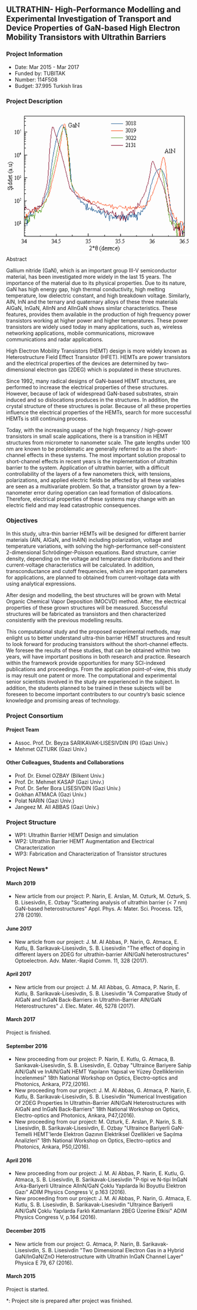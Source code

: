 ## ULTRATHIN- High-Performance Modelling and Experimental Investigation of Transport and Device Properties of GaN-based High Electron Mobility Transistors with Ultrathin Barriers

### Project Information
* Date: Mar 2015 - Mar 2017
* Funded by: TUBITAK
* Number: 114F508
* Budget: 37.995 Turkish liras

### Project Description

<img align="left" src="ultrathin-proje.png">

Abstract

Gallium nitride (GaN), which is an important group III-V semiconductor material, has been investigated more widely in the last 15 years. The importance of the material due to its physical properties. Due to its nature, GaN has high energy gap, high thermal conductivity, high melting temperature, low dielectric constant, and high breakdown voltage. Similarly, AlN, InN and the ternary and quaternary alloys of these three materials AlGaN, InGaN, AlInN and AlInGaN shows similar characteristics. These features, provides them available in the production of high frequency power transistors working at higher power and higher temperatures. These power transistors are widely used today in many applications, such as, wireless networking applications, mobile communications, microwave communications and radar applications.

High Electron Mobility Transistors (HEMT) design is more widely known as Heterostructure Field Effect Transistor (HFET). HEMTs are power transistors and the electrical properties of the devices are determined by two-dimensional electron gas (2DEG) which is populated in these structures.

Since 1992, many radical designs of GaN-based HEMT structures, are performed to increase the electrical properties of these structures. However, because of lack of widespread GaN-based substrates, strain induced and so dislocations produces in the structures. In addition, the crystal structure of these structures is polar. Because of all these properties influence the electrical properties of the HEMTs, search for more successful HEMTs is still continuing process.

Today, with the increasing usage of the high frequency / high-power transistors in small scale applications, there is a transition in HEMT structures from micrometer to nanometer scale. The gate lengths under 100 nm are known to be problematic are generally referred to as the short-channel effects in these systems. The most important solution proposal to short-channel effects in recent years is the implementation of ultrathin barrier to the system. Application of ultrathin barrier, with a difficult controllability of the layers of a few nanometers thick, with tensions, polarizations, and applied electric fields be affected by all these variables are seen as a multivariate problem. So that, a transistor grown by a few-nanometer error during operation can lead formation of dislocations. Therefore, electrical properties of these systems may change with an electric field and may lead catastrophic consequences.

### Objectives

In this study, ultra-thin barrier HEMTs will be designed for different barrier materials (AlN, AlGaN, and InAlN) including polarization, voltage and temperature variations, with solving the high-performance self-consistent 2-dimensional Schrödinger-Poisson equations. Band structure, carrier density, depending on the voltage and temperature distributions and their current-voltage characteristics will be calculated. In addition, transconductance and cutoff frequencies, which are important parameters for applications, are planned to obtained from current-voltage data with using analytical expressions.

After design and modelling, the best structures will be grown with Metal Organic Chemical Vapor Deposition (MOCVD) method. After, the electrical properties of these grown structures will be measured. Successful structures will be fabricated as transistors  and then characterized consistently with the previous modelling results. 

This computational study and the proposed experimental methods, may enlight us to better understand ultra-thin barrier HEMT structures and result to look forward for producing transistors without the short-channel effects. We foresee the results of these studies, that can be obtained within two years, will have important positions in both research and practice. Research within the framework provide opportunities for many SCI-indexed publications and proceedings. From the application point-of-view, this study is may result one patent or more. The computational and experimental senior scientists involved in the study are experienced in the subject. In addition, the students planned to be trained in these subjects will be foreseen to become important contributers to our country’s basic science knowledge and promising areas of technology.

### Project Consortium

#### Project Team
* Assoc. Prof. Dr. Beyza SARIKAVAK-LISESIVDIN (PI) (Gazi Univ.)
* Mehmet OZTURK (Gazi Univ.)


#### Other Colleagues, Students and Collaborations
* Prof. Dr. Ekmel OZBAY (Bilkent Univ.)
* Prof. Dr. Mehmet KASAP (Gazi Univ.)
* Prof. Dr. Sefer Bora LISESIVDIN (Gazi Univ.)
* Gokhan ATMACA (Gazi Univ.)
* Polat NARIN (Gazi Univ.)
* Jangeez M. All ABBAS (Gazi Univ.)


### Project Structure
* WP1: Ultrathin Barrier HEMT Design and simulation
* WP2: Ultrathin Barrier HEMT Augmentation and Electrical Characterization
* WP3: Fabrication and Characterization of Transistor structures

### Project News*

#### March 2019
* New article from our project: P. Narin, E. Arslan, M. Ozturk, M. Ozturk, S. B. Lisesivdin, E. Ozbay "Scattering analysis of ultrathin barrier (< 7 nm) GaN-based heterostructures" Appl. Phys. A: Mater. Sci. Process. 125, 278 (2019).

#### June 2017
* New article from our project: J. M. Al Abbas, P. Narin, G. Atmaca, E. Kutlu, B. Sarikavak-Lisesivdin, S. B. Lisesivdin "The effect of doping in different layers on 2DEG for ultrathin-barrier AlN/GaN heterostructures" Optoelectron. Adv. Mater.-Rapid Comm. 11, 328 (2017).

#### April 2017
* New article from our project: J. M. All Abbas, G. Atmaca, P. Narin, E. Kutlu, B. Sarikavak-Lisesivdin, S. B. Lisesivdin "A Comparative Study of AlGaN and InGaN Back-Barriers in Ultrathin-Barrier AlN/GaN Heterostructures" J. Elec. Mater. 46, 5278 (2017). 

#### March 2017
Project is finished.

#### September 2016
* New proceeding from our project: P. Narin, E. Kutlu, G. Atmaca, B. Sarıkavak-Lisesivdin, S. B. Lisesivdin, E. Ozbay "Ultraince Bariyere Sahip AlN/GaN ve InAlN/GaN HEMT Yapıların Yapısal ve Yüzey Özelliklerinin İncelenmesi" 18th National Workshop on Optics, Electro-optics and Photonics, Ankara, P72,(2016). 
* New proceeding from our project: J. M. Al Abbas, G. Atmaca, P. Narin, E. Kutlu, B. Sarikavak-Lisesivdin, S. B. Lisesivdin "Numerical Investigation Of 2DEG Properties In Ultrathin-Barrier AlN/GaN Heterostructures with AlGaN and InGaN Back-Barriers" 18th National Workshop on Optics, Electro-optics and Photonics, Ankara, P47,(2016).
* New proceeding from our project: M. Ozturk, E. Arslan, P. Narin, S. B. Lisesivdin, B. Sarikavak-Lisesivdin, E. Ozbay "Ultraince Bariyerli GaN-Temelli HEMT'lerde Elektron Gazının Elektriksel Özellikleri ve Saçılma Analizleri" 18th National Workshop on Optics, Electro-optics and Photonics, Ankara, P50,(2016).

#### April 2016
* New proceeding from our project: J. M. Al Abbas, P. Narin, E. Kutlu, G. Atmaca, S. B. Lisesivdin, B. Sarikavak-Lisesivdin "P-tipi ve N-tipi InGaN Arka-Bariyerli Ultraince AlInN/GaN Çoklu Yapılarda İki Boyutlu Elektron Gazı" ADIM Physics Congress V, p.163 (2016). 
* New proceeding from our project: J. M. Al Abbas, P. Narin, G. Atmaca, E. Kutlu, S. B. Lisesivdin, B. Sarikavak-Lisesivdin "Ultraince Bariyerli AlN/GaN Çoklu Yapılarda Farklı Katmanların 2BEG Üzerine Etkisi" ADIM Physics Congress V, p.164 (2016).

#### December 2015
* New article from our project: G. Atmaca, P. Narin, B. Sarikavak-Lisesivdin, S. B. Lisesivdin "Two Dimensional Electron Gas in a Hybrid GaN/InGaN/ZnO Heterostructure with Ultrathin InGaN Channel Layer" Physica E 79, 67 (2016).

#### March 2015
Project is started.

*: Project site is prepared after project was finished.
